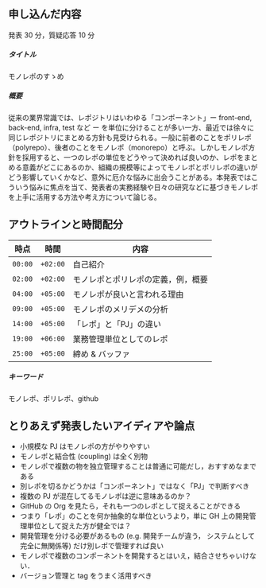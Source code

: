 ## 申し込んだ内容

発表 30 分，質疑応答 10 分

##### タイトル

モノレポのすゝめ

##### 概要

従来の業界常識では、レポジトリはいわゆる「コンポーネント」ー front-end, back-end, infra, test など ー を単位に分けることが多い一方、最近では徐々に同じレポジトリにまとめる方針も見受けられる。一般に前者のことをポリレポ（polyrepo）、後者のことをモノレポ（monorepo）と呼ぶ。しかしモノレポ方針を採用すると、一つのレポの単位をどうやって決めれば良いのか、レポをまとめる意義がどこにあるのか、組織の規模等によってモノレポとポリレポの違いがどう影響していくかなど、意外に厄介な悩みに出会うことがある。本発表ではこういう悩みに焦点を当て、発表者の実務経験や日々の研究などに基づきモノレポを上手に活用する方法や考え方について論じる。

## アウトラインと時間配分

| 時点     | 時間     | 内容     |
|---------|----------|---------|
| `00:00` | `+02:00` | 自己紹介 |
| `02:00` | `+02:00` | モノレポとポリレポの定義，例，概要 |
| `04:00` | `+05:00` | モノレポが良いと言われる理由 |
| `09:00` | `+05:00` | モノレポのメリデメの分析 |
| `14:00` | `+05:00` | 「レポ」と「PJ」の違い  |
| `19:00` | `+06:00` | 業務管理単位としてのレポ |
| `25:00` | `+05:00` | 締め & バッファ |

##### キーワード

モノレポ、ポリレポ、github

## とりあえず発表したいアイディアや論点

- 小規模な PJ はモノレポの方がやりやすい
- モノレポと結合性 (coupling) は全く別物
- モノレポで複数の物を独立管理することは普通に可能だし，おすすめなまである
- 別レポを切るかどうかは「コンポーネント」ではなく「PJ」で判断すべき
- 複数の PJ が混在してるモノレポは逆に意味あるのか？
- GitHub の Org を見たら，それも一つのレポとして捉えることができる
- つまり「レポ」のことを何か抽象的な単位というより，単に GH 上の開発管理単位として捉えた方が健全では？
- 開発管理を分ける必要があるもの (e.g. 開発チームが違う， システムとして完全に無関係等) だけ別レポで管理すれば良い
- モノレポで複数のコンポーネントを開発するとはいえ，結合させちゃいけない．
- バージョン管理と tag をうまく活用すべき


